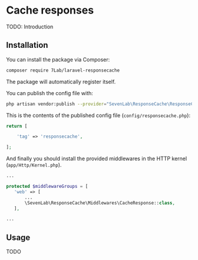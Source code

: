 # Cache responses

TODO: Introduction

## Installation

You can install the package via Composer:

```bash
composer require 7Lab/laravel-responsecache
```

The package will automatically register itself.

You can publish the config file with:
```bash
php artisan vendor:publish --provider="SevenLab\ResponseCache\ResponseCacheServiceProvider"
```

This is the contents of the published config file (`config/responsecache.php`):

```php
return [

    'tag' => 'responsecache',

];
```

And finally you should install the provided middlewares in the HTTP kernel (`app/Http/Kernel.php`). 


```php
...

protected $middlewareGroups = [
   'web' => [
       ...
       \SevenLab\ResponseCache\Middlewares\CacheResponse::class,
   ],

...
```

## Usage

TODO
